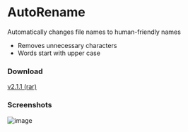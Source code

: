 # AutoRename
Automatically changes file names to human-friendly names
 * Removes unnecessary characters
 * Words start with upper case

### Download
[v2.1.1 (rar)](https://github.com/spixy/AutoRename/releases/download/2.1.1/AutoRename.rar)

### Screenshots
![image](https://cloud.githubusercontent.com/assets/4542110/11457848/e5543eb0-96b3-11e5-87f6-c8d7d864462c.png)
